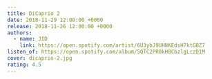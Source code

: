 ```yaml
---
title: DiCaprio 2
date: 2018-11-29 12:00:00 +0000
release: 2018-11-26 12:00:00 +0000
authors:
  - name: JID
    link: https://open.spotify.com/artist/6U3ybJ9UHNKEdsH7ktGBZ7
listen_of: https://open.spotify.com/album/5QTC2PR0kH8CbzlgLczD1M
cover: dicaprio-2.jpg
rating: 4.5
---
```

